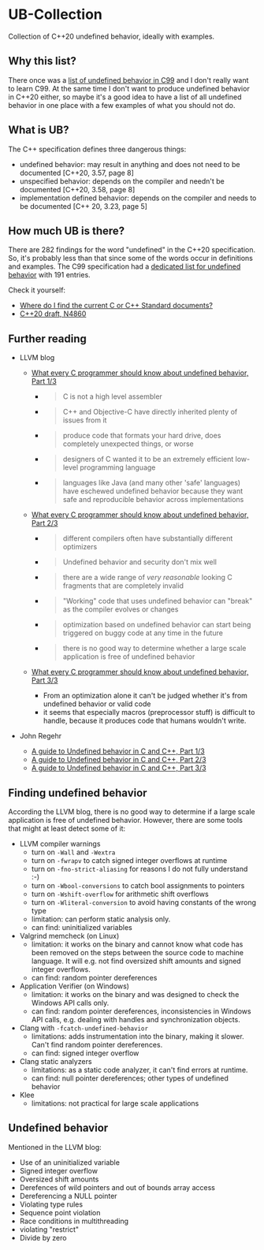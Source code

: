 # UB-Collection
Collection of C++20 undefined behavior, ideally with examples.

## Why this list?

There once was a [list of undefined behavior in C99](http://port70.net/~nsz/c/c99/n1256.html#J.2) and I don't really want to learn C99. At the same time I don't want to produce undefined behavior in C++20 either, so maybe it's a good idea to have a list of all undefined behavior in one place with a few examples of what you should not do.

## What is UB?

The C++ specification defines three dangerous things:

* undefined behavior: may result in anything and does not need to be documented [C++20, 3.57, page 8]
* unspecified behavior: depends on the compiler and needn't be documented [C++20, 3.58, page 8]
* implementation defined behavior: depends on the compiler and needs to be documented [C++ 20, 3.23, page 5]

## How much UB is there?

There are 282 findings for the word "undefined" in the C++20 specification. So, it's probably less than that since some of the words occur in definitions and examples. The C99 specification had a [dedicated list for undefined behavior](http://port70.net/~nsz/c/c99/n1256.html#J.2) with 191 entries.

Check it yourself:

* [Where do I find the current C or C++ Standard documents?](https://stackoverflow.com/questions/81656/where-do-i-find-the-current-c-or-c-standard-documents)
* [C++20 draft, N4860](https://isocpp.org/files/papers/N4860.pdf)

## Further reading

* LLVM blog

  * [What every C programmer should know about undefined behavior, Part 1/3](http://blog.llvm.org/2011/05/what-every-c-programmer-should-know.html)

    * > C is not a high level assembler

    * > C++ and Objective-C have directly inherited plenty of issues from it

    * > produce code that formats your hard drive, does completely unexpected things, or worse

    * > designers of C wanted it to be an extremely efficient low-level programming language

    * > languages like Java (and many other 'safe' languages) have eschewed  undefined behavior because they want safe and reproducible behavior  across implementations

  * [What every C programmer should know about undefined behavior, Part 2/3](https://blog.llvm.org/2011/05/what-every-c-programmer-should-know_14.html)

    * > different compilers often have substantially different optimizers

    * > Undefined behavior and security don't mix well
    
    * > there are a wide range of *very reasonable* looking C fragments that are completely invalid
    
    * > "Working" code that uses undefined behavior can "break" as the compiler evolves or changes 
    
    * > optimization based on undefined behavior can start being triggered on buggy code at any time in the future
    
    * > there is no good way to determine whether a large scale application is free of undefined behavior
    
  * [What every C programmer should know about undefined behavior, Part 3/3](https://blog.llvm.org/2011/05/what-every-c-programmer-should-know_21.html)

    * From an optimization alone it can't be judged whether it's from undefined behavior or valid code
    * it seems that especially macros (preprocessor stuff) is difficult to handle, because it produces code that humans wouldn't write.

* John Regehr

  * [A guide to Undefined behavior in C and C++, Part 1/3](https://blog.regehr.org/archives/213)
  * [A guide to Undefined behavior in C and C++, Part 2/3](https://blog.regehr.org/archives/226)
  * [A guide to Undefined behavior in C and C++, Part 3/3](https://blog.regehr.org/archives/232)

## Finding undefined behavior

According the LLVM blog, there is no good way to determine if a large scale application is free of undefined behavior. However, there are some tools that might at least detect some of it:

* LLVM compiler warnings
  * turn on `-Wall` and `-Wextra`
  * turn on `-fwrapv` to catch signed integer overflows at runtime
  * turn on `-fno-strict-aliasing` for reasons I do not fully understand :-)
  * turn on `-Wbool-conversions` to catch bool assignments to pointers
  * turn on `-Wshift-overflow` for arithmetic shift overflows
  * turn on `-Wliteral-conversion` to avoid having constants of the wrong type
  * limitation: can perform static analysis only.
  * can find: uninitialized variables
* Valgrind memcheck (on Linux)
  * limitation: it works on the binary and cannot know what code has been removed on the steps between the source code to machine language. It will e.g. not find oversized shift amounts and signed integer overflows. 
  * can find: random pointer dereferences
* Application Verifier (on Windows)
  * limitation: it works on the binary and was designed to check the Windows API calls only.
  * can find: random pointer dereferences, inconsistencies in Windows API calls, e.g. dealing with handles and synchronization objects.
* Clang with `-fcatch-undefined-behavior`
  * limitations: adds instrumentation into the binary, making it slower. Can't find random pointer dereferences.
  * can find: signed integer overflow
* Clang static analyzers
  * limitations: as a static code analyzer, it can't find errors at runtime.
  * can find: null pointer dereferences; other types of undefined behavior
* Klee
  * limitations: not practical for large scale applications

## Undefined behavior

Mentioned in the LLVM blog:

* Use of an uninitialized variable
* Signed integer overflow
* Oversized shift amounts
* Derefences of wild pointers and out of bounds array access
* Dereferencing a NULL pointer
* Violating type rules
* Sequence point violation
* Race conditions in multithreading
* violating "restrict"
* Divide by zero

